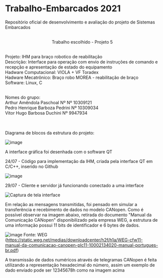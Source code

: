 # Trabalho-Embarcados 2021
Repositório oficial de desenvolvimento e avaliação do projeto de Sistemas Embarcados 
<br/>
<br/>
<p align="center">
Trabalho escolhido - Projeto 5 
<p/>
<br/>
Projeto: IHM para braço robotico de reabilitação
<br/>
Descrição: Interface para operação com envio de instruções de comando e recepção e apresentação de estado do equipamento
<br/>
Hadware Computacional: VIOLA + VF Toradex
<br/>
Hadware Mecatrônico: Braço robo MOREA - reabilitação de braço
<br/>
Software: Linux, C
<br/>
<br/>

Nomes do grupo: 
<br/> Arthur Amêndola Paschoal Nº Nº 10309121
<br/> Pedro Henrique Barboza Pedrini Nº 10309034
<br/> Vitor Hugo Barbosa Duchini Nº 9947934

<br/>
<br/>
Diagrama de blocos da estrutura do projeto:

![image](https://user-images.githubusercontent.com/39706145/126869657-3c066a78-35e6-4c89-bddf-cab34444d952.png)

A interface gráfica foi desenhada com o software QT

24/07 - Código para implementação da IHM, criada pela interface QT em C/C++, inserido no Github

![image](https://user-images.githubusercontent.com/39706050/126876602-470ebda6-5eef-4780-9031-f984e9746fb7.png)

29/07 - Cliente e servidor já funcionando conectado a uma interface

![Captura de tela interface](https://user-images.githubusercontent.com/39706145/127585160-d692edc2-d607-46b0-8a9a-5be835491be9.png)

Em relação as mensagens transmitidas, foi pensado em simular a transferência e recebimento de dados no modelo CANopen. Como é possível observar na imagem abaixo, retirada do documento "Manual da Comunicação CANopen" disponibilizado pela empresa WEG, a estrutura de uma informação possui 11 bits de identificador e 6 bytes de dados.

![image](https://user-images.githubusercontent.com/39706145/127787621-6e45576a-5d16-41cd-ba84-5e216427976d.png)
Fonte: WEG (https://static.weg.net/medias/downloadcenter/h2f/h1a/WEG-cfw11-manual-da-comunicacao-canopen-plc11-10002134020-manual-portugues-br.pdf)

A transmissão de dados numéricos através de telegramas CANopen é feita utilizando a representação hexadecimal do número, assim um exemplo de dado enviado pode ser 12345678h como na imagem acima


